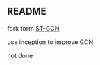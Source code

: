 ## README


fork form [ST-GCN](https://github.com/yysijie/st-gcn)

use inception to improve GCN

not done

